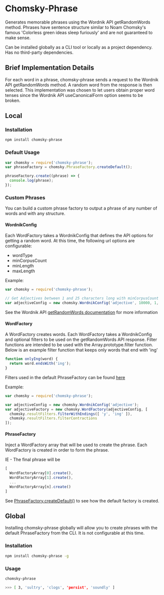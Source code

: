 # Chomsky-Phrase

Generates memorable phrases using the Wordnik API getRandomWords method. Phrases have sentence structure similar to Noam Chomsky's famous 'Colorless green ideas sleep furiously' and are not guaranteed to make sense.

Can be installed globally as a CLI tool or locally as a project dependency.  Has no third-party dependencies.

## Brief Implementation Details
For each word in a phrase, chomsky-phrase sends a request to the Wordnik API getRandomWords method. A random word from the response is then selected. This implementation was chosen to let users obtain proper word tenses since the Wordnik API useCanonicalForm option seems to be broken.

## Local
### Installation
```sh
npm install chomsky-phrase
```

### Default Usage
```js
var chomsky = require('chomsky-phrase');
var phraseFactory = chomsky.PhraseFactory.createDefault();

phraseFactory.create((phrase) => {
  console.log(phrase);
});
```

### Custom Phrases
You can build a custom phrase factory to output a phrase of any number of words and with any structure.

#### WordnikConfig
Each WordFactory takes a WordnikConfig that defines the API options for getting a random word.  At this time, the following url options are configurable:
* wordType
* minCorpusCount
* minLength
* maxLength

Example:
```js
var chomsky = require('chomsky-phrase');

// Get Adjectives between 1 and 25 characters long with minCorpusCount = 10000
var adjectiveConfig = new chomsky.WordnikConfig('adjective', 10000, 1, 25);
```

See the Wordnik API [getRandomWords documentation](http://developer.wordnik.com/docs.html#!/words/getRandomWords_get_3) for more information

#### WordFactory
A WordFactory creates words. Each WordFactory takes a WordnikConfig and optional filters to be used on the getRandomWords API response.  Filter functions are intended to be used with the Array.prototype.filter function. Below is an example filter function that keeps only words that end with 'ing'
```js
function onlyIng(word) {
  return word.endsWith('ing');
}
```
Filters used in the default PhraseFactory can be found [here](https://github.com/rdelhommer/chomsky-phrase/blob/master/lib/result-filters.js)

Example:
```js
var chomsky = require('chomsky-phrase');

var adjectiveConfig = new chomsky.WordnikConfig('adjective');
var adjectiveFactory = new chomsky.WordFactory(adjectiveConfig, [
  chomsky.resultFilters.filterWithEndings([ 'y', 'ing' ]),
  chomsky.resultFilters.filterContractions
]);
```

#### PhraseFactory
Inject a WordFactory array that will be used to create the phrase. Each WordFactory is created in order to form the phrase. 

IE - The final phrase will be
```js
[
  WordFactoryArray[0].create(),
  WordFactoryArray[1].create(),
  ...
  WordFactoryArray[n].create()
]
```

See [PhraseFactory.createDefault()](https://github.com/rdelhommer/chomsky-phrase/blob/38fc34c51fe33a6d2f63c35edfce5c29619a0475/lib/phrase-factory.js#L31) to see how the default factory is created.

## Global
Installing chomsky-phrase globally will allow you to create phrases with the default PhraseFactory from the CLI.  It is not configurable at this time.
### Installation
```sh
npm install chomsky-phrase -g
```

### Usage
```sh
chomsky-phrase

>>> [ 3, 'sultry', 'clogs', 'persist', 'soundly' ]
```

